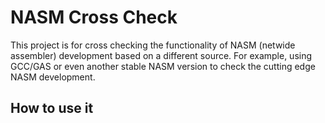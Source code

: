 # NASM Cross Check

This project is for cross checking the functionality of NASM (netwide assembler) development based on a different source.
For example, using GCC/GAS or even another stable NASM version to check the cutting edge NASM development.

## How to use it

